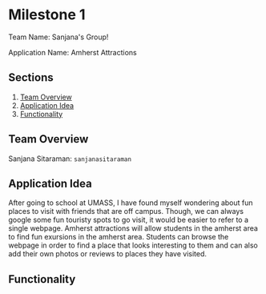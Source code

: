 # **Milestone 1**
Team Name: Sanjana's Group!

Application Name: Amherst Attractions

## Sections
1. [Team Overview](#team-overview)
2. [Application Idea](#application-idea)
3. [Functionality](#functionality)

## Team Overview
Sanjana Sitaraman: `sanjanasitaraman`

## Application Idea
After going to school at UMASS, I have found myself wondering about fun places to visit with friends that are off campus. Though, we can always google some fun touristy spots to go visit, it would be easier to refer to a single webpage. Amherst attractions will allow students in the amherst area to find fun exursions in the amherst area. Students can browse the webpage in order to find a place that looks interesting to them and can also add their own photos or reviews to places they have visited. 

## Functionality




